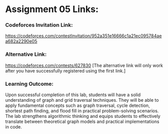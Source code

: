 # Assignment 05 Links:

### Codeforces Invitation Link:
https://codeforces.com/contestInvitation/952a351e16666c1a21ec095784aea682a2290e05

### Alternative Link:
https://codeforces.com/contests/627830
[The alternative link will only work after you have successfully registered using the first link.]

### Learning Outcome:
Upon successful completion of this lab, students will have a solid understanding of graph and
grid traversal techniques. They will be able to apply fundamental concepts such as graph
traversal, cycle detection, shortest path finding, and flood fill in practical problem-solving
scenarios. The lab strengthens algorithmic thinking and equips students to effectively translate
between theoretical graph models and practical implementations in code.